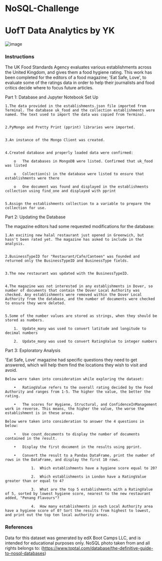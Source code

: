 # NoSQL-Challenge
# UofT Data Analytics by YK

![image](https://github.com/YargKlnc/NoSQL-Challenge/assets/142269763/1a2afaab-d943-4cec-a210-f426e6c40b0d)

### Instructions
The UK Food Standards Agency evaluates various establishments across the United Kingdom, and gives them a food hygiene rating. This work has been completed for the editors of a food magazine; 'Eat Safe, Love', to evaluate some of the ratings data in order to help their journalists and food critics decide where to focus future articles.



Part 1: Database and Jupyter Notebook Set Up

    1.The data provided in the establishments.json file imported from Terminal. The database uk_food and the collection establishments were named. The text used to import the data was copied from Terminal.

    
    2.PyMongo and Pretty Print (pprint) libraries were imported.

    
    3.An instance of the Mongo Client was created.

    
    4.Created database and properly loaded data were confirmed:
        
        o	The databases in MongoDB were listed. Confirmed that uk_food was listed
        
        o	Collection(s) in the database were listed to ensure that establishments were there
        
        o	One document was found and displayed in the establishments collection using find_one and displayed with pprint


    5.Assign the establishments collection to a variable to prepare the collection for use.



Part 2: Updating the Database

The magazine editors had some requested modifications for the database:


    1.An exciting new halal restaurant just opened in Greenwich, but hasn't been rated yet. The magazine has asked to include in the analysis.


    2.BusinessTypeID for "Restaurant/Cafe/Canteen" was founded and returned only the BusinessTypeID and BusinessType fields.


    3.The new restaurant was updated with the BusinessTypeID.


    4.The magazine was not interested in any establishments in Dover, so number of documents that contain the Dover Local Authority was checked. Any establishments were removed within the Dover Local Authority from the database, and the number of documents were checked
    to ensure they were deleted.


    5.Some of the number values are stored as strings, when they should be stored as numbers.
        
        1.	Update_many was used to convert latitude and longitude to decimal numbers
        
        2.	Update_many was used to convert RatingValue to integer numbers



Part 3: Exploratory Analysis

'Eat Safe, Love' magazine had specific questions they need to get answered, which will help them find the locations they wish to visit and avoid.

    Below were taken into consideration while exploring the dataset:
    
        •	RatingValue refers to the overall rating decided by the Food Authority and ranges from 1-5. The higher the value, the better the rating.

        •	The scores for Hygiene, Structural, and ConfidenceInManagement work in reverse. This means, the higher the value, the worse the establishment is in these areas.

    Below were taken into consideration to answer the 4 questions in below:
    
        •	Use count_documents to display the number of documents contained in the result.

        •	Display the first document in the results using pprint.

        •	Convert the result to a Pandas DataFrame, print the number of rows in the DataFrame, and display the first 10 rows.

                1.	Which establishments have a hygiene score equal to 20?

                2.	Which establishments in London have a RatingValue greater than or equal to 4?

                3.	What are the top 5 establishments with a RatingValue of 5, sorted by lowest hygiene score, nearest to the new restaurant added, "Penang Flavours"?

                4.	How many establishments in each Local Authority area have a hygiene score of 0? Sort the results from highest to lowest, and print out the top ten local authority areas.

### References 

Data for this dataset was generated by edX Boot Camps LLC, and is intended for educational purposes only. NoSQL photo taken from and all rights belongs to: (https://www.toptal.com/database/the-definitive-guide-to-nosql-databases)

